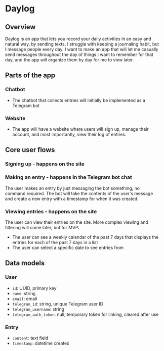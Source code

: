 # Daylog

## Overview
Daylog is an app that lets you record your daily activities in an easy and natural way, by sending texts. I struggle with keeping a journaling habit, but I message people every day. I want to make an app that will let me casually send messages throughout the day of things I want to remember for that day, and the app will organize them by day for me to view later. 

## Parts of the app
### Chatbot
- The chatbot that collects entries will initially be implemented as a Telegram bot

### Website
- The app will have a website where users will sign up, manage their account, and most importantly, view their log of entries.


## Core user flows
### Signing up - happens on the site

### Making an entry - happens in the Telegram bot chat
The user makes an entry by just messaging the bot something, no command required. The bot will take the contents of the user's message and create a new entry with a timestamp for when it was created.

### Viewing entries - happens on the site
The user can view their entries on the site. More complex viewing and filtering will come later, but for MVP:
- The user can see a weekly calendar of the past 7 days that displays the entries for each of the past 7 days in a list
- The user can select a specific date to see entries from


## Data models
### User
- `id`: UUID, primary key
- `name`: string
- `email`: email
- `telegram_id`: string, unique Telegram user ID
- `telegram_username`: string
- `telegram_auth_token`: null, temporary token for linking, cleared after use

### Entry
- `content`: text field
- `timestamp`: datetime created